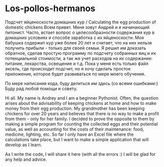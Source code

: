# Los-pollos-hermanos
Подсчет яйценоскости домашних кур / Calculating the egg production of domestic chickens
Всем привет. Меня зовут Андрей и я начинающий питонист.
Часто, встает вопрос о целесообразности содержания кур в домашних условиях и способе заработка с их яйценоскости. Моя бабушка содержит кур уже более 20 лет и считает, что на них нельзя получить прибыли - только для своей семьи. Я решил им доказать обратное, сделав простую программу по подсчету собранных яиц и их потенциальной стоимости, а так же учет расходов на их содержание: питание, лекарства, освещение и т.д. 
Пока у меня есть только файл эксель, где происходит подсчет, но я хочу сделать простое приложение, которое будет развиваться по мере моего обучения.

По мере написания кода, буду делиться им здесь (со всеми ошибками:) Буду рад любой помощи и  совету.

Hi all. My name is Andrey and I am a beginner Pythonist.
Often, the question arises about the advisability of keeping chickens at home and how to make money from their egg production. My grandmother has been keeping chickens for over 20 years and believes that there is no way to make a profit from them - only for her family. I decided to prove the opposite to them by making a simple program for counting the collected eggs and their potential value, as well as accounting for the costs of their maintenance: food, medicine, lighting, etc.
So far I only have an Excel file where the calculations take place, but I want to make a simple application that will develop as I learn.

As I write the code, I will share it here (with all the errors :) I will be glad for any help and advice.
